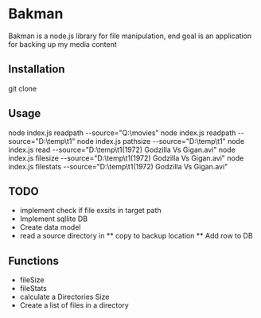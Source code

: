 # Bakman

Bakman is a node.js library for file manipulation, end goal is an application for backing up my media content

## Installation

git clone 

## Usage
node index.js readpath --source="Q:\movies"
node index.js readpath --source="D:\temp\t1"
node index.js pathsize --source="D:\temp\t1"
node index.js read --source="D:\temp\t1\(1972) Godzilla Vs Gigan.avi"
node index.js filesize --source="D:\temp\t1\(1972) Godzilla Vs Gigan.avi"
node index.js filestats --source="D:\temp\t1\(1972) Godzilla Vs Gigan.avi"


## TODO
* implement check if file exsits in target path
* Implement sqllite DB
* Create data model
* read a source directory in
** copy to backup location
** Add row to DB

## Functions
* fileSize
* fileStats
* calculate a Directories Size
* Create a list of files in a directory



